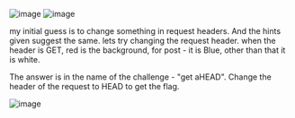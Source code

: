 ![image](https://github.com/user-attachments/assets/7fb24e5e-606c-4984-9ba4-4b6ab73016e0)
![image](https://github.com/user-attachments/assets/ea7408ac-e766-4820-b806-213f3507704f)

my initial guess is to change something in request headers. And the hints given suggest the same.
lets try changing the request header. when the header is GET, red is the background, for post - it is Blue, other than that it is white.

The answer is in the name of the challenge - "get aHEAD". Change the header of the request to HEAD to get the flag.

![image](https://github.com/user-attachments/assets/98f6d1ab-29cc-4d12-97fd-b0e29951be2d)
